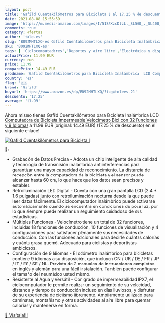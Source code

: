 ```yaml
---
layout: post
title: 'Gafild Cuentakilómetros para Bicicleta I al 17.25 % de descuento'
date: 2021-08-08 15:55:59
image: 'https://m.media-amazon.com/images/I/51SNXzcDlzL._SL500_._SL400_.jpg'
comments: true
category: ofertas
author: 'tole.es'
slug: 'B092MHTLXQ-es Gafild Cuentakilómetros para Bicicleta Inalámbrica LCD...'
sku: 'B092MHTLXQ-es'
tags: [ 'Ciclocomputadores','Deportes y aire libre','Electrónica y dispositivos para el deporte','bicicleta','gafild', ]
actualPrice: 11.99 EUR
currency: EUR
price: 11.99
comparePrice: 14.49 EUR
prodname: 'Gafild Cuentakilómetros para Bicicleta Inalámbrica  LCD Computadora de Bicicleta Impermeable Velocímetro Bici con 32 Funciones y 9 Idiomas'
country: 'es'
flag: '🇪🇸'
brand: 'Gafild'
buyurl: 'https://www.amazon.es/dp/B092MHTLXQ/?tag=tolees-21'
descuento: '17.25'
average: '11.99'
---
```


Ahora mismo tienes [Gafild Cuentakilómetros para Bicicleta Inalámbrica  LCD Computadora de Bicicleta Impermeable Velocímetro Bici con 32 Funciones y 9 Idiomas](https://www.amazon.es/dp/B092MHTLXQ/?tag=tolees-21) a 11.99 EUR (original: 14.49 EUR) (17.25 %  de descuento) en el siguiente enlace!

[![Gafild Cuentakilómetros para Bicicleta I](https://m.media-amazon.com/images/I/51SNXzcDlzL._SL500_._SL400_.jpg)](https://www.amazon.es/dp/B092MHTLXQ/?tag=tolees-21)

🔎:

- Grabación de Datos Precisa - Adopta un chip inteligente de alta calidad y tecnología de transmisión inalámbrica antiinterferencias para garantizar una mayor capacidad de reconocimiento. La distancia de recepción entre la computadora de la bicicleta y el sensor puede alcanzar hasta 60 cm, lo que hace que los datos sean precisos y estables.
- Retroiluminación LED Digital - Cuenta con una gran pantalla LCD (2.4 * 1.6 pulgadas) junto con retroiluminación nocturna desde la que puede leer datos fácilmente. El ciclocomputador inalámbrico puede activarse automáticamente cuando se encuentra en condiciones de poca luz, por lo que siempre puede realizar un seguimiento cuidadoso de sus estadísticas.
- Múltiples Funciones - Velocímetro tiene un total de 32 funciones, incluidas 18 funciones de conducción, 10 funciones de visualización y 4 configuraciones para satisfacer plenamente sus necesidades de conducción. Con las funciones adicionales para decirle cuántas calorías y cuánta grasa quemó. Adecuado para ciclistas y deportistas ambiciosos.
- Configuración de 9 Idiomas - El odómetro inalámbrico para bicicletas contiene 9 idiomas a su disposición, que incluyen CN / UK / DE / FR / JP / IT / ES / SE / NL. Provisto de 2 manuales de instrucciones completos en inglés y alemán para una fácil instalación. También puede configurar el tamaño del neumático usted mismo.
- Resistente al Agua y Versátil - Con grado de impermeabilidad IPX7, el ciclocomputador le permite realizar un seguimiento de su velocidad, distancia y tiempo de conducción incluso en días lluviosos, y disfrutar de su experiencia de ciclismo libremente. Ampliamente utilizado para caminatas, montañismo y otras actividades al aire libre para quemar calorías y mantenerse en forma.

[🛒 Visítala!!!](https://www.amazon.es/dp/B092MHTLXQ/?tag=tolees-21)
